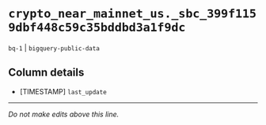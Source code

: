 # `crypto_near_mainnet_us._sbc_399f1159dbf448c59c35bddbd3a1f9dc`
`bq-1` | `bigquery-public-data`

## Column details
* [TIMESTAMP] `last_update`

-------------------------------------------------------------------------------
*Do not make edits above this line.*
